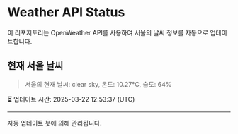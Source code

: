 
# Weather API Status

이 리포지토리는 OpenWeather API를 사용하여 서울의 날씨 정보를 자동으로 업데이트합니다.

## 현재 서울 날씨
> 서울의 현재 날씨: clear sky, 온도: 10.27°C, 습도: 64%

⏳ 업데이트 시간: 2025-03-22 12:53:37 (UTC)

---
자동 업데이트 봇에 의해 관리됩니다.
